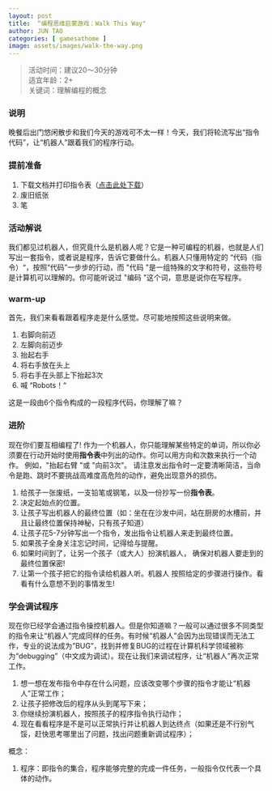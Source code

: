 ```yaml
---
layout: post
title:  “编程思维启蒙游戏：Walk This Way"
author: JUN TAO
categories: [ gamesathome ]
image: assets/images/walk-the-way.png
---
```


> 活动时间：建议20～30分钟  
> 适宜年龄：2+  
> 关键词：理解编程的概念

### 说明
晚餐后出门悠闲散步和我们今天的游戏可不太一样！今天，我们将轮流写出“指令代码”，让“机器人”跟着我们的程序行动。

### 提前准备
1. 下载文档并打印指令表（[点击此处下载][1]）
2. 废旧纸张
3. 笔

### 活动解说
我们都见过机器人，但究竟什么是机器人呢？它是一种可编程的机器，也就是人们写出一套指令，或者说是程序，告诉它要做什么。机器人只懂用特定的 “代码（指令）“，按照“代码”一步步的行动，而 "代码 "是一组特殊的文字和符号，这些符号是计算机可以理解的。你可能听说过 "编码 "这个词，意思是说你在写程序。

### warm-up
首先，我们来看看跟着程序走是什么感觉。尽可能地按照这些说明来做。
1. 右脚向前迈
2. 左脚向前迈步
3. 抬起右手
4. 将右手放在头上
5. 将右手在头部上下抬起3次
6. 喊 “Robots！“

这是一段由6个指令构成的一段程序代码，你理解了嘛？

### 进阶
现在你们要互相编程了! 作为一个机器人，你只能理解某些特定的单词，所以你必须要在行动开始时使用**指令表**中列出的动作。你可以用方向和次数来执行一个动作。
例如，"抬起右臂 "或 "向前3次"。
请注意发出指令时一定要清晰简洁，当命令是跑、跳时不要挑战高难度高危险的动作，避免出现意外的损伤。

1. 给孩子一张废纸，一支铅笔或钢笔，以及一份抄写一份**指令表**。
2. 决定起始点的位置。
3. 让孩子写出机器人的最终位置（如：坐在在沙发中间，站在厨房的水槽前，并且让最终位置保持神秘，只有孩子知道）
4. 让孩子花5-7分钟写出一个指令，发出指令让机器人来走到最终位置。
5. 如果孩子全身关注忘记时间，记得给与提醒。
6. 如果时间到了，让另一个孩子（或大人）扮演机器人， 确保对机器人要走到的最终位置保密!
7. 让第一个孩子把它的指令读给机器人听。机器人 按照给定的步骤进行操作。看看有什么意想不到的事情发生!


### 学会调试程序
现在你已经学会通过指令操控机器人。但是你知道嘛？一般可以通过很多不同类型的指令来让“机器人”完成同样的任务。有时候“机器人”会因为出现错误而无法工作，专业的说法成为”BUG”，找到并修复BUG的过程在计算机科学领域被称为“debugging”（中文成为调试）。现在让我们来调试程序，让“机器人”再次正常工作。
1. 想一想在发布指令中存在什么问题，应该改变哪个步骤的指令才能让“机器人”正常工作；
2. 让孩子把修改后的程序从头到尾写下来；
3. 你继续扮演机器人，按照孩子的程序指令执行动作；
4. 现在看看程序是不是可以正常执行并让机器人到达终点（如果还是不行别气馁，赶快思考哪里出了问题，找出问题重新调试程序）；

概念：
1. 程序：即指令的集合，程序能够完整的完成一件任务，一般指令仅代表一个具体的动作。

[1]:	https://i.loli.net/2020/05/01/fn5zPAvtXr2gF67.png